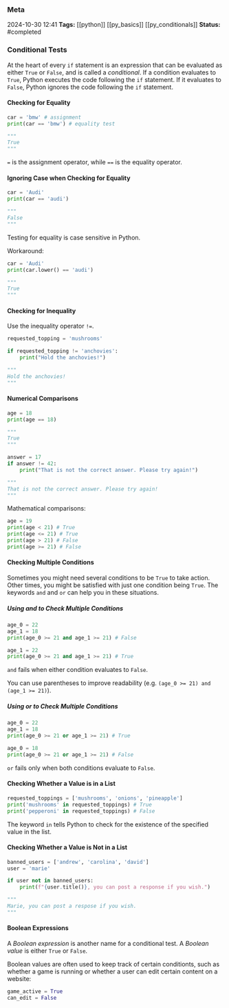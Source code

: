 ### Meta
2024-10-30 12:41
**Tags:** [[python]] [[py_basics]] [[py_conditionals]]
**Status:** #completed 

### Conditional Tests
At the heart of every `if` statement is an expression that can be evaluated as either `True` or `False`, and is called a *conditional*. If a condition evaluates to `True`, Python executes the code following the `if` statement. If it evaluates to `False`, Python ignores the code following the `if` statement.

#### Checking for Equality
```Python title:example.py
car = 'bmw' # assignment
print(car == 'bmw') # equality test

"""
True
"""
```

`=` is the assignment operator, while `==` is the equality operator.

#### Ignoring Case when Checking for Equality
```Python title:example.py
car = 'Audi'
print(car == 'audi')

"""
False
"""
```

Testing for equality is case sensitive in Python.

Workaround:
```Python title:example.py
car = 'Audi'
print(car.lower() == 'audi')

"""
True
"""
```

#### Checking for Inequality
Use the inequality operator `!=`.
```Python title:example.py
requested_topping = 'mushrooms'

if requested_topping != 'anchovies':
	print("Hold the anchovies!")

"""
Hold the anchovies!
"""
```

#### Numerical Comparisons
```Python title:example.py
age = 18
print(age == 18)

"""
True
"""

answer = 17
if answer != 42:
	print("That is not the correct answer. Please try again!")

"""
That is not the correct answer. Please try again!
"""
```

Mathematical comparisons:
```Python title:example.py
age = 19
print(age < 21) # True
print(age <= 21) # True
print(age > 21) # False
print(age >= 21) # False
```

#### Checking Multiple Conditions
Sometimes you might need several conditions to be `True` to take action. Other times, you might be satisfied with just one condition being `True`. The keywords `and` and `or` can help you in these situations.

##### Using and to Check Multiple Conditions
```Python title:example.py
age_0 = 22
age_1 = 18
print(age_0 >= 21 and age_1 >= 21) # False

age_1 = 22
print(age_0 >= 21 and age_1 >= 21) # True
```

`and` fails when either condition evaluates to `False`.

You can use parentheses to improve readability (e.g. `(age_0 >= 21) and (age_1 >= 21)`).

##### Using or to Check Multiple Conditions
```Python title:example.py
age_0 = 22
age_1 = 18
print(age_0 >= 21 or age_1 >= 21) # True

age_0 = 18
print(age_0 >= 21 or age_1 >= 21) # False
```

`or` fails only when both conditions evaluate to `False`.

#### Checking Whether a Value is in a List
```Python title:example.py
requested_toppings = ['mushrooms', 'onions', 'pineapple']
print('mushrooms' in requested_toppings) # True
print('pepperoni' in requested_toppings) # False
```

The keyword `in` tells Python to check for the existence of the specified value in the list.

#### Checking Whether a Value is Not in a List
```Python title:example.py
banned_users = ['andrew', 'carolina', 'david']
user = 'marie'

if user not in banned_users:
	print(f"{user.title()}, you can post a response if you wish.")

"""
Marie, you can post a respose if you wish.
"""
```

#### Boolean Expressions
A *Boolean expression* is another name for a conditional test. A *Boolean value* is either `True` or `False`.

Boolean values are often used to keep track of certain conditionts, such as whether a game is running or whether a user can edit certain content on a website:
```Python title:example.py
game_active = True
can_edit = False
```